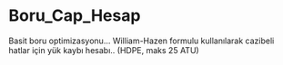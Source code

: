 # Boru_Cap_Hesap

Basit boru optimizasyonu... William-Hazen formulu kullanılarak cazibeli hatlar için yük kaybı hesabı.. (HDPE, maks 25 ATU)
